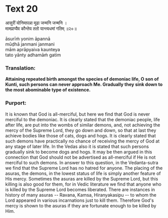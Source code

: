 # Text 20

आसुरीं योनिमापन्ना मूढा जन्मनि जन्मनि ।  
मामप्राप्यैव कौन्तेय ततो यान्त्यधमां गतिम् ॥२०॥

āsurīḿ yonim āpannā  
mūḍhā janmani janmani  
mām aprāpyaiva kaunteya  
tato yānty adhamāḿ gatim



### Translation:

**Attaining repeated birth amongst the species of demoniac life, O son of Kunti, such persons can never approach Me. Gradually they sink down to the most abominable type of existence.**

### Purport:

It is known that God is all-merciful, but here we find that God is never merciful to the demoniac. It is clearly stated that the demoniac people, life after life, are put into the wombs of similar demons, and, not achieving the mercy of the Supreme Lord, they go down and down, so that at last they achieve bodies like those of cats, dogs and hogs. It is clearly stated that such demons have practically no chance of receiving the mercy of God at any stage of later life. In the Vedas also it is stated that such persons gradually sink to become dogs and hogs. It may be then argued in this connection that God should not be advertised as all-merciful if He is not merciful to such demons. In answer to this question, in the Vedanta-sutra we find that the Supreme Lord has no hatred for anyone. The placing of the asuras, the demons, in the lowest status of life is simply another feature of His mercy. Sometimes the asuras are killed by the Supreme Lord, but this killing is also good for them, for in Vedic literature we find that anyone who is killed by the Supreme Lord becomes liberated. There are instances in history of many asuras -- Ravana, Kamsa, Hiranyakasipu -- to whom the Lord appeared in various incarnations just to kill them. Therefore God's mercy is shown to the asuras if they are fortunate enough to be killed by Him.
